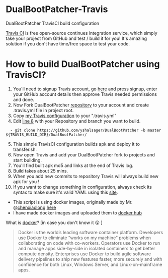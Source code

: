 # DualBootPatcher-Travis
DualBootPatcher TravisCI build configuration


[Travis CI](http://travis-ci.org/) is free open-source continues integration service, which simply take your project from GitHub and test / build it for you!
It's amazing solution if you don't have time/free space to test your code.

# How to build DualBootPatcher using TravisCI?
1. You'll need to signup Travis account, go [here](https://travis-ci.org/) and press signup, enter your GitHub account details then approve Travis needed permissions and done. 
2. Now Fork DualBootPatcher [repository](https://github.com/chenxiaolong/DualBootPatcher) to your account and create .travis.yml file in project root.
3. Copy [my Travis configuration](https://github.com/yshalsager/DualBootPatcher-TravisCI/blob/apk-only/.travis.yml)  to your ".travis.yml"
4. Edit [line 8](https://github.com/yshalsager/DualBootPatcher-TravisCI/blob/apk-only/.travis.yml#L46) with your Repository and branch you want to build.

`  - git clone https://github.com/yshalsager/DualBootPatcher -b master ${TRAVIS_BUILD_DIR}/DualBootPatcher/`

5. This simple TravisCI configuration builds apk and deploy it to transfer.sh.
6. Now open Travis and add your DualBootPatcher fork to projects and start building.
7. You'll find built apk md5 and links at the end of Travis log.
8. Build takes about 25 mins.
9. When you add new commits to repository Travis will always build new apk for you !
10. If you want to change something in configuration, always check its syntax to make sure it's valid YAML using this [site](http://yamllint.com/).

* This script is using docker images, originally made by Mr. @[chenxiaolong](https://github.com/chenxiaolong) [here](https://github.com/chenxiaolong/DualBootPatcher/tree/master/docker)
* I have made docker images and uploaded them to [docker hub](https://hub.docker.com/r/yshalsager/dualbootpatcher/)


What is [docker](https://www.docker.com/what-docker)? [in case you don't know it 😮 ]
> Docker is the world’s leading software container platform. Developers use Docker to eliminate “works on my machine” problems when collaborating on code with co-workers. Operators use Docker to run and manage apps side-by-side in isolated containers to get better compute density. Enterprises use Docker to build agile software delivery pipelines to ship new features faster, more securely and with confidence for both Linux, Windows Server, and Linux-on-mainframe apps.
